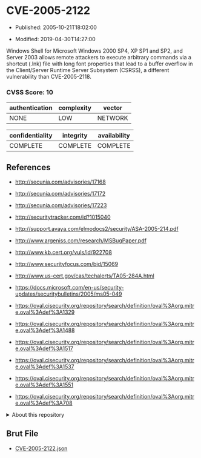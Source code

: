 # CVE-2005-2122

- Published: 2005-10-21T18:02:00

- Modified: 2019-04-30T14:27:00

Windows Shell for Microsoft Windows 2000 SP4, XP SP1 and SP2, and Server 2003 allows remote attackers to execute arbitrary commands via a shortcut (.lnk) file with long font properties that lead to a buffer overflow in the Client/Server Runtime Server Subsystem (CSRSS), a different vulnerability than CVE-2005-2118.

### CVSS Score: **10**

| authentication | complexity | vector |
| --- | --- | --- |
| NONE | LOW | NETWORK |

| confidentiality | integrity | availability |
| --- | --- | --- |
| COMPLETE | COMPLETE | COMPLETE |

## References

* http://secunia.com/advisories/17168

* http://secunia.com/advisories/17172

* http://secunia.com/advisories/17223

* http://securitytracker.com/id?1015040

* http://support.avaya.com/elmodocs2/security/ASA-2005-214.pdf

* http://www.argeniss.com/research/MSBugPaper.pdf

* http://www.kb.cert.org/vuls/id/922708

* http://www.securityfocus.com/bid/15069

* http://www.us-cert.gov/cas/techalerts/TA05-284A.html

* https://docs.microsoft.com/en-us/security-updates/securitybulletins/2005/ms05-049

* https://oval.cisecurity.org/repository/search/definition/oval%3Aorg.mitre.oval%3Adef%3A1329

* https://oval.cisecurity.org/repository/search/definition/oval%3Aorg.mitre.oval%3Adef%3A1488

* https://oval.cisecurity.org/repository/search/definition/oval%3Aorg.mitre.oval%3Adef%3A1517

* https://oval.cisecurity.org/repository/search/definition/oval%3Aorg.mitre.oval%3Adef%3A1537

* https://oval.cisecurity.org/repository/search/definition/oval%3Aorg.mitre.oval%3Adef%3A1551

* https://oval.cisecurity.org/repository/search/definition/oval%3Aorg.mitre.oval%3Adef%3A708

<details>
<summary>About this repository</summary> 

  This repository is part of the project [Live Hack CVE](https://github.com/Live-Hack-CVE). Main website can be found [www.live-hack.org](https://www.live-hack.org) 
  
  Made by [Sn0wAlice](https://github.com/Sn0wAlice) for the people that care about security and need to have a feed of the latest CVEs. Hope you enjoy it, don't forget to star the repo and follow me on [Twitter](https://twitter.com/Sn0wAlice) and [Github](https://github.com/Sn0wAlice). And that is my [personnal website](https://www.alice-snow.me/)

  - [Home Page](https://github.com/Live-Hack-CVE)
  - [Framework](https://github.com/Live-Hack-CVE/cve-framework)
  - [CVE database](https://github.com/Live-Hack-CVE/full_database)
  - [Changelog](https://github.com/Live-Hack-CVE/Changelog)
</details>

## Brut File

* [CVE-2005-2122.json](https://raw.githubusercontent.com/Live-Hack-CVE/full_database/main/cves/2005/CVE-2005-2122.json)

